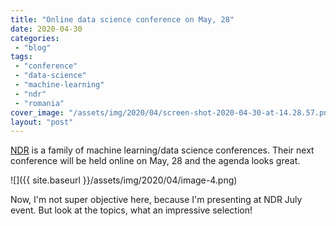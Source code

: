 ```yaml
---
title: "Online data science conference on May, 28"
date: 2020-04-30
categories: 
 - "blog"
tags: 
 - "conference"
 - "data-science"
 - "machine-learning"
 - "ndr"
 - "romania"
cover_image: "/assets/img/2020/04/screen-shot-2020-04-30-at-14.28.57.png"
layout: "post"
---
```


[NDR](https://ndrconf.ai/) is a family of machine learning/data science conferences. Their  next conference will be held online on May, 28 and the agenda looks great.

![]({{ site.baseurl }}/assets/img/2020/04/image-4.png)

Now, I'm not super objective here, because I'm presenting at NDR July event. But look at the topics, what an impressive selection!
